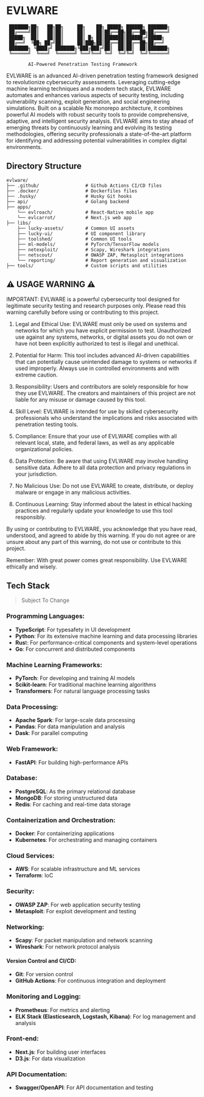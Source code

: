 # EVLWARE

```ascii
 ███████╗██╗   ██╗██╗     ██╗    ██╗ █████╗ ██████╗ ███████╗
 ██╔════╝██║   ██║██║     ██║    ██║██╔══██╗██╔══██╗██╔════╝
 █████╗  ██║   ██║██║     ██║ █╗ ██║███████║██████╔╝█████╗  
 ██╔══╝  ╚██╗ ██╔╝██║     ██║███╗██║██╔══██║██╔══██╗██╔══╝  
 ███████╗ ╚████╔╝ ███████╗╚███╔███╔╝██║  ██║██║  ██║███████╗
 ╚══════╝  ╚═══╝  ╚══════╝ ╚══╝╚══╝ ╚═╝  ╚═╝╚═╝  ╚═╝╚══════╝
                                                            
        AI-Powered Penetration Testing Framework
```

EVLWARE is an advanced AI-driven penetration testing framework designed to revolutionize cybersecurity assessments. Leveraging cutting-edge machine learning techniques and a modern tech stack, EVLWARE automates and enhances various aspects of security testing, including vulnerability scanning, exploit generation, and social engineering simulations. Built on a scalable Nx monorepo architecture, it combines powerful AI models with robust security tools to provide comprehensive, adaptive, and intelligent security analysis. EVLWARE aims to stay ahead of emerging threats by continuously learning and evolving its testing methodologies, offering security professionals a state-of-the-art platform for identifying and addressing potential vulnerabilities in complex digital environments.

## Directory Structure

```
evlware/
├── .github/                 # Github Actions CI/CD files
├── .docker/                 # Dockerfiles files
├── .husky/                  # Husky Git hooks
├── api/                     # Golang backend
├── apps/
    └── evlroach/            # React-Native mobile app
    └── evlcarrot/           # Next.js web app
├── libs/
    ├── lucky-assets/        # Common UI assets
    ├── lucky-ui/            # UI component library
    ├── toolshed/            # Common UI tools
    ├── ml-models/           # PyTorch/TensorFlow models
    ├── netexploit/          # Scapy, Wireshark integrations
    ├── netscout/            # OWASP ZAP, Metasploit integrations
    └── reporting/           # Report generation and visualization
├── tools/                   # Custom scripts and utilities

```

## ⚠️ USAGE WARNING ⚠️

IMPORTANT: EVLWARE is a powerful cybersecurity tool designed for legitimate security testing and research purposes only. Please read this warning carefully before using or contributing to this project.

1. Legal and Ethical Use: EVLWARE must only be used on systems and networks for which you have explicit permission to test. Unauthorized use against any systems, networks, or digital assets you do not own or have not been explicitly authorized to test is illegal and unethical.

2. Potential for Harm: This tool includes advanced AI-driven capabilities that can potentially cause unintended damage to systems or networks if used improperly. Always use in controlled environments and with extreme caution.

3. Responsibility: Users and contributors are solely responsible for how they use EVLWARE. The creators and maintainers of this project are not liable for any misuse or damage caused by this tool.

4. Skill Level: EVLWARE is intended for use by skilled cybersecurity professionals who understand the implications and risks associated with penetration testing tools.

5. Compliance: Ensure that your use of EVLWARE complies with all relevant local, state, and federal laws, as well as any applicable organizational policies.

6. Data Protection: Be aware that using EVLWARE may involve handling sensitive data. Adhere to all data protection and privacy regulations in your jurisdiction.

7. No Malicious Use: Do not use EVLWARE to create, distribute, or deploy malware or engage in any malicious activities.

8. Continuous Learning: Stay informed about the latest in ethical hacking practices and regularly update your knowledge to use this tool responsibly.

By using or contributing to EVLWARE, you acknowledge that you have read, understood, and agreed to abide by this warning. If you do not agree or are unsure about any part of this warning, do not use or contribute to this project.

Remember: With great power comes great responsibility. Use EVLWARE ethically and wisely.


## Tech Stack

> Subject To Change

### Programming Languages:

- **TypeScript**: For typesafety in UI development
- **Python**: For its extensive machine learning and data processing libraries
- **Rus**t: For performance-critical components and system-level operations
- **Go**: For concurrent and distributed components

### Machine Learning Frameworks:

- **PyTorch**: For developing and training AI models
- **Scikit-learn**: For traditional machine learning algorithms
- **Transformers**: For natural language processing tasks

### Data Processing:

- **Apache Spark**: For large-scale data processing
- **Pandas**: For data manipulation and analysis
- **Dask**: For parallel computing

### Web Framework:

- **FastAPI**: For building high-performance APIs

### Database:

- **PostgreSQL**: As the primary relational database
- **MongoDB**: For storing unstructured data
- **Redis**: For caching and real-time data storage

### Containerization and Orchestration:

- **Docker**: For containerizing applications
- **Kubernetes**: For orchestrating and managing containers

### Cloud Services:

- **AWS**: For scalable infrastructure and ML services
- **Terraform**: IoC

### Security:

- **OWASP ZAP**: For web application security testing
- **Metasploit**: For exploit development and testing

### Networking:

- **Scapy**: For packet manipulation and network scanning
- **Wireshark**: For network protocol analysis

#### Version Control and CI/CD:

- **Git**: For version control
- **GitHub Actions**: For continuous integration and deployment

### Monitoring and Logging:

- **Prometheus**: For metrics and alerting
- **ELK Stack (Elasticsearch, Logstash, Kibana)**: For log management and analysis

### Front-end:

- **Next.js**: For building user interfaces
- **D3.js**: For data visualization

### API Documentation:

- **Swagger/OpenAPI**: For API documentation and testing
